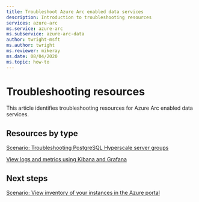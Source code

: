```yaml
---
title: Troubleshoot Azure Arc enabled data services
description: Introduction to troubleshooting resources
services: azure-arc
ms.service: azure-arc
ms.subservice: azure-arc-data
author: twright-msft
ms.author: twright
ms.reviewer: mikeray
ms.date: 08/04/2020
ms.topic: how-to
---
```


# Troubleshooting resources

This article identifies troubleshooting resources for Azure Arc enabled data services.

## Resources by type

[Scenario: Troubleshooting PostgreSQL Hyperscale server groups](troubleshooting-postgresql-hyperscale-server-group.md)

[View logs and metrics using Kibana and Grafana](monitor-grafana-kibana.md)

## Next steps

[Scenario: View inventory of your instances in the Azure portal](view-inventory-sql-instances.md)